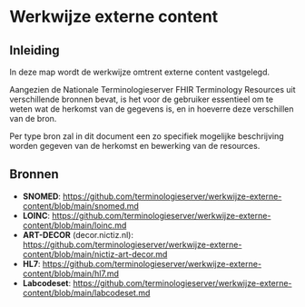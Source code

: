 # Werkwijze externe content
## Inleiding
In deze map wordt de werkwijze omtrent externe content vastgelegd.

Aangezien de Nationale Terminologieserver FHIR Terminology Resources uit verschillende bronnen bevat, is het voor de gebruiker essentieel om te weten wat de herkomst van de gegevens is, en in hoeverre deze verschillen van de bron.

Per type bron zal in dit document een zo specifiek mogelijke beschrijving worden gegeven van de herkomst en bewerking van de resources.

## Bronnen
- __SNOMED__: https://github.com/terminologieserver/werkwijze-externe-content/blob/main/snomed.md
- __LOINC__: https://github.com/terminologieserver/werkwijze-externe-content/blob/main/loinc.md
- __ART-DECOR__ (decor.nictiz.nl): https://github.com/terminologieserver/werkwijze-externe-content/blob/main/nictiz-art-decor.md
- __HL7__: https://github.com/terminologieserver/werkwijze-externe-content/blob/main/hl7.md
- __Labcodeset__: https://github.com/terminologieserver/werkwijze-externe-content/blob/main/labcodeset.md